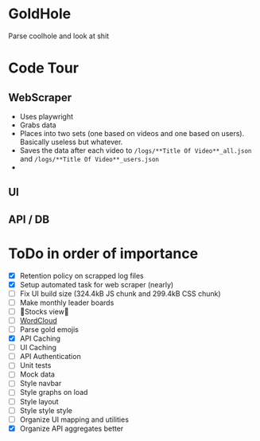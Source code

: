 # GoldHole

Parse coolhole and look at shit

# Code Tour

## WebScraper

- Uses playwright
- Grabs data
- Places into two sets (one based on videos and one based on users). Basically useless but whatever.
- Saves the data after each video to `/logs/**Title Of Video**_all.json` and `/logs/**Title Of Video**_users.json`
-

## UI

## API / DB

# ToDo in order of importance

- [x] Retention policy on scrapped log files
- [x] Setup automated task for web scraper (nearly)
- [ ] Fix UI build size (324.4kB JS chunk and 299.4kB CSS chunk)
- [ ] Make monthly leader boards
- [ ] 💸Stocks view💸
- [ ] [WordCloud](https://github.com/sgratzl/chartjs-chart-wordcloud)
- [ ] Parse gold emojis
- [x] API Caching
- [ ] UI Caching
- [ ] API Authentication
- [ ] Unit tests
- [ ] Mock data
- [ ] Style navbar
- [ ] Style graphs on load
- [ ] Style layout
- [ ] Style style style
- [ ] Organize UI mapping and utilities
- [x] Organize API aggregates better
